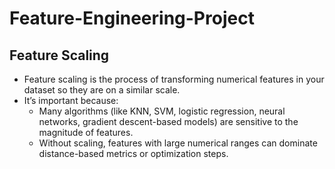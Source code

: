 # Feature-Engineering-Project

Feature Scaling
-
- Feature scaling is the process of transforming numerical features in your dataset so they are on a similar scale.
- It’s important because:
  - Many algorithms (like KNN, SVM, logistic regression, neural networks, gradient descent-based models) are sensitive to the magnitude of features.
  - Without scaling, features with large numerical ranges can dominate distance-based metrics or optimization steps.
